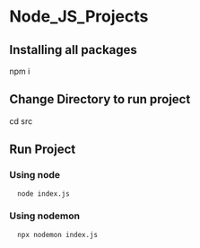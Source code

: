 # Node_JS_Projects

## Installing all packages
npm i

## Change Directory to run project
cd src

## Run Project
  ### Using node
      node index.js

  ### Using nodemon
      npx nodemon index.js
